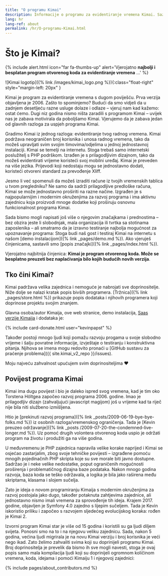 ```yaml
---
title: "O programu Kimai"
description: Informacije o programu za evidentiranje vremena Kimai. Saznaj više o njemu, njegovoj povijesti i programeru.
lang: hr
lang-ref: about
permalink: /hr/O-programu-Kimai.html
---
```


# Što je Kimai?

{% include alert.html icon="far fa-thumbs-up" alert='Vjerojatno <strong>najbolji i besplatan program otvorenog koda za evidentiranje vremena</strong> …' %}

![Kimai logotip]({% link /images/kimai_logo.png %}){:class="float-right" style="margin-left: 20px" }

Kimai je program za evidentiranje vremena s dugom poviješću. Prva verzija objavljena je 2006. Zašto to spominjemo?
Budući da smo vidjeli da u zadnjem desetljeću razne usluge dolaze i odlaze – vjeruj nam kad kažemo: ostat ćemo.
Dugi niz godina nismo ništa zaradili s programom Kimai – uvijek nas je zabava motivirala da poboljšamo Kimai.
Vjerujemo da je zabava jedan od glavnih razloga za uspjeh programa Kimai.

Gradimo Kimai iz jednog razloga: evidentiranje tvog radnog vremena. Kimai podržava neograničen broj korisnika i unosa radnog vremena,
tako da možeš upravljati svim svojim timovima/odjelima u jednoj jednostavnoj instalaciji.
Kimai se temelji na internetu. Stoga trebaš samo internetski poslužitelj s PHP podrškom.
Izrađen je s prilagodljivim dizajnom, tako da možeš evidentirati vrijeme koristeći svoj mobilni uređaj.
Kimai je preveden na više jezika. Prijevodi koji nedostaju mogu se jednostavno dodati, koristeći otvoreni standard za prevođenje Xliff.

Jesmo li već spomenuli da možeš izraditi račune iz tvojih vremenskih tablica u tvom pregledniku? Ne samo da sadrži prilagodljive
predloške računa, Kimai se može jednostavno proširiti na razne načine. Izgrađen je s najpopularnijim i modernim okruženjima za razvoj programa i ima aktivnu zajednicu
koja proizvodi mnoge dodatke koji proširuju osnovnu funkcionalnost programa Kimai.
    
Sada bismo mogli napisati još više o njegovim značajkama i prednostima – bez obzira jeste li slobodnjak,
mala organizacija ili tvrtka sa stotinama zaposlenika – ali smatramo da je izravno testiranje najbolja mogućnost za upoznavanje programa:
Stoga budi naš gost i testiraj Kimai na internetu s našom [demo instalacijom]({% link _pages/demo.md %}). Ako vjeruješ činjenicama, sastavili smo [popis značajki]({% link _pages/index.html %}).

Vjerojatno najbitnija činjenica: **Kimai je program otvorenog koda. Može se besplatno preuzeti bez naplaćivanja bilo kojih budućih novih verzija**.

## Tko čini Kimai?

Kimai padržava velika zajednica i nemoguće je nabrojati sve doprinositelje. Niže dolje se nalazi kratak popis bivših programera.
[Tržnica]({% link _pages/store.html %}) prikazuje popis dodataka i njihovih programera koji doprinose projektu svojim znanjem.

Glavna osoba/autor Kimaija, ove web stranice, demo instalacija, [Saas verzije Kimaija](https://www.kimai.cloud) i dodataka je:

{% include card-donate.html user="kevinpapst" %}

Također postoji mnogo ljudi koji pomažu razvoju progama u svoje slobodno vrijeme i šalju povratne informacije, izvještaje o testiranju i konstruktivna pitanja.
Njihova se imena mogu redovito pronaći u [GitHub sustavu za praćenje problema]({{ site.kimai_v2_repo }}/issues).

Moju najveću zahvalnost upućujem svim doprinositeljima ❤️   

## Povijest programa Kimai

Kimai ima dugu povijest i bio je daleko ispred svog vremena, kad je tim oko Torstena Höltgea započeo razvoj programa 2006. godine.
Imao je prilagodljiv dizajn (zahvaljujući javascript magijom) još u vrijeme kad ta riječ nije bila niti službeno izmišljena.

Htio je [prekinuti razvoj programa]({% link _posts/2009-06-19-bye-bye-folks.md %}) iz osobnih razloga/vremenskog ograničenja. Tada je [Kevin preuzeo održavanje]({% link _posts /2009-07-20-the-condemned-live-longer.md %}).
Uz pomoć drugih volontera otvorenog koda uspio je održati program na životu i produžiti ga na više godina.

U međuvremenu je PHP zajednica napravila velike korake naprijed i Kimai se osjećao zastarjalim, zbog svoje tehničke povijesti – izgrađene pomoću mnogih pojedinačnih PHP skripta koje su sve morale biti javno dostupne.
Sadržao je i neke velike nedostatke, poput ograničenih mogućnosti proširenja i problematičnog dizajna baze podataka. Nakon mnogo godina razvoja, baza koda se teško održavala, a logika je bila jako raširena među skriptama, klasama i slojem sučelja.
 
Zato je ideja o novom programiranju Kimaija s modernim okruženjima za razvoj postojala jako dugo, također potaknuta zahtjevima zajednice, ali jednostavno nismo imali vremena za sprovođenje tih ideja.
Krajem 2017. godine, objavljen je Symfony 4.0 zajedno s lijepim sučeljem.
Tada je Kevin iskoristio priliku i započeo s razvojem sljedećeg evolucijskog koraka: rođen je Kimai 2.

Izvorni program Kimai star je više od 15 godina i koristili su ga ljudi diljem svijeta. Ponosni smo na to i na njegovu veliku zajednicu.
Sada, nakon 5 godina, većina ljudi migrirala je na novu Kimai verziju i broj korisnika je veći nego ikad.
Zato želimo zahvaliti svima koji su doprinijeli programu Kimai.
Broj doprinositelja je prevelik da bismo ih sve mogli navesti, stoga je ovaj popis samo mala kompilacija ljudi koji su doprinijeli ogromnom količinom vremena, koda, idejama i pomoći Kimaiju 1 i njegovoj zajednici:

{% include pages/about_contributors.md %} 
